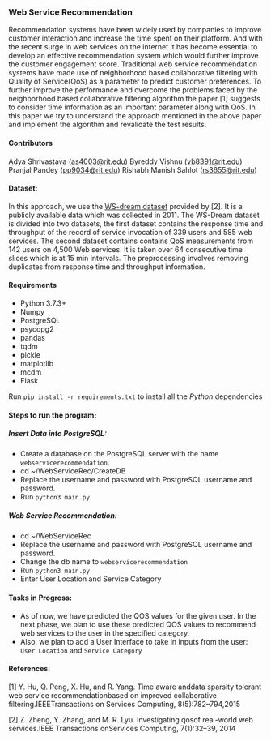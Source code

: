 ### Web Service Recommendation
Recommendation systems have been widely used by companies to improve customer interaction and increase the time spent on their platform. And with the recent surge in web services on the internet it has become essential to develop an effective recommendation system which would further improve the customer engagement score. Traditional web service recommendation systems have made use of neighborhood based collaborative filtering with Quality of Service(QoS) as a parameter to predict customer preferences. To further improve the performance and overcome the problems faced by the neighborhood based collaborative filtering algorithm the paper [1] suggests to consider time information as an important parameter along with QoS. In this paper we try to understand the approach mentioned in the above paper and implement the algorithm and revalidate the test results.

#### Contributors
Adya Shrivastava (as4003@rit.edu)
Byreddy Vishnu (vb8391@rit.edu)
Pranjal Pandey (pp9034@rit.edu)
Rishabh Manish Sahlot (rs3655@rit.edu)

#### Dataset:
In this approach, we use the [WS-dream dataset](https://github.com/wsdream/wsdream-dataset) provided by [2]. It is a publicly available data which was collected in 2011. The WS-Dream dataset is divided into two datasets, the first dataset contains the response time and throughput of the record of service invocation of 339 users and 585 web services. The second dataset contains contains QoS measurements from 142 users on 4,500 Web services. It is taken over 64 consecutive time slices which is at 15 min intervals. The preprocessing involves removing duplicates from response time and throughput information.

#### Requirements
- Python 3.7.3+
- Numpy
- PostgreSQL
- psycopg2
- pandas
- tqdm
- pickle
- matplotlib
- mcdm
- Flask

Run `pip install -r requirements.txt` to install all the *Python* dependencies

#### Steps to run the program:
##### Insert Data into PostgreSQL:
- Create a database on the PostgreSQL server with the name `webservicerecommendation`.
- cd ~/WebServiceRec/CreateDB
- Replace the username and password with PostgreSQL username and password.
- Run `python3 main.py`

##### Web Service Recommendation:
- cd ~/WebServiceRec
- Replace the username and password with PostgreSQL username and password.
- Change the db name to `webservicerecommendation`
- Run `python3 main.py`
- Enter User Location and Service Category

#### Tasks in Progress:
- As of now, we have predicted the QOS values for the given user. In the next phase, we plan to use these predicted QOS values to recommend web services to the user in the specified category.
- Also, we plan to add a User Interface to take in inputs from the user: `User Location` and `Service Category`

#### References:
[1] Y. Hu, Q. Peng, X. Hu, and R. Yang. Time aware anddata sparsity tolerant web service recommendationbased on improved collaborative filtering.IEEETransactions on Services Computing, 8(5):782–794,2015

[2] Z. Zheng, Y. Zhang, and M. R. Lyu. Investigating qosof real-world web services.IEEE Transactions onServices Computing, 7(1):32–39, 2014
